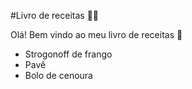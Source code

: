#Livro de receitas :man_cook:

Olá! Bem vindo ao meu livro de receitas :wave:		

- Strogonoff de frango
- Pavê
- Bolo de cenoura



​		



 	







​	 



​	




